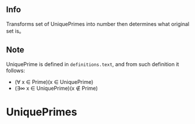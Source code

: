 ## Info

Transforms set of UniquePrimes into number then determines what original set is。  

## Note

UniquePrime is defined in `definitions.text`, and from such definition it follows:  
* (∀ x ∈ Prime)(x ∈ UniquePrime)  
* (∃∞ x ∈ UniquePrime)(x ∉ Prime)  
# UniquePrimes
